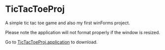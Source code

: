 # TicTacToeProj
A simple tic tac toe game and also my first winForms project.

Please note the application will not format properly if the window is resized.

Go to <a href="https://github.com/arnav-logan/TicTacToeProj/blob/master/TicTacToeProj.application">TicTacToeProj.application</a> to download.
